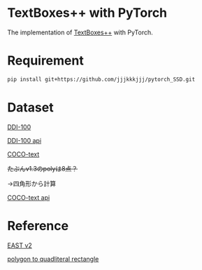 

# TextBoxes++ with PyTorch

The implementation of [TextBoxes++](https://arxiv.org/abs/1801.02765) with PyTorch.

# Requirement

```bash
pip install git+https://github.com/jjjkkkjjj/pytorch_SSD.git
```



# Dataset

[DDI-100](https://arxiv.org/pdf/1912.11658.pdf)

[DDI-100 api](https://github.com/machine-intelligence-laboratory/DDI-100)

[COCO-text](https://vision.cornell.edu/se3/coco-text-2/#terms-of-use)

~~たぶんv1.3のpolyは8点？~~

→四角形から計算

[COCO-text api](https://github.com/bgshih/coco-text)

# Reference

[EAST v2](https://github.com/foamliu/EAST-v2)

[polygon to quadliteral rectangle](https://gis.stackexchange.com/questions/22895/finding-minimum-area-rectangle-for-given-points/169633#169633)
